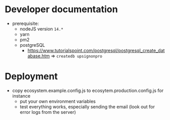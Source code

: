 # Developer documentation

- prerequisite:
  - nodeJS version `14.*`
  - yarn
  - pm2
  - postgreSQL
    - https://www.tutorialspoint.com/postgresql/postgresql_create_database.htm
      => `createdb upsignonpro`

# Deployment

- copy ecosystem.example.config.js to ecosytem.production.config.js for instance
  - put your own environment variables
  - test everything works, especially sending the email (look out for error logs from the server)
